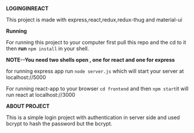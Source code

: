 **LOGINGINREACT**

This project is made with express,react,redux,redux-thug and material-ui

**Running**

For running this project to your computer first pull this repo and the cd to it then **run** `npm install` in your shell.

**NOTE--You need two shells open , one for react and one for express**

for running express app run `node server.js` which will start your server at localhost://5000

For running react-app to your browser `cd frontend` and then `npm start`it will run react at localhost://3000


**ABOUT PROJECT**

This is a simple login project with authentication in server side and used bcrypt to hash the password but the bcrypt.